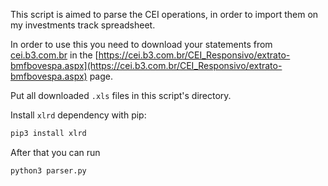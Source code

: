 This script is aimed to parse the CEI operations, in order to import them on my investments track spreadsheet.

In order to use this you need to download your statements from [cei.b3.com.br](http://cei.b3.com.br) in the [https://cei.b3.com.br/CEI_Responsivo/extrato-bmfbovespa.aspx](https://cei.b3.com.br/CEI_Responsivo/extrato-bmfbovespa.aspx) page. 

Put all downloaded `.xls` files in this script's directory.

Install `xlrd` dependency with pip:
```bash
pip3 install xlrd
```

After that you can run 
```bash
python3 parser.py
```